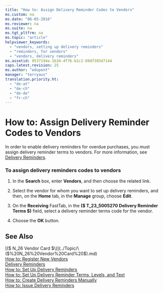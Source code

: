 ```yaml
---
title: "How to: Assign Delivery Reminder Codes to Vendors"
ms.custom: na
ms.date: "06-05-2016"
ms.reviewer: na
ms.suite: na
ms.tgt_pltfrm: na
ms.topic: "article"
helpviewer_keywords: 
  - "vendors, setting up delivery reminders"
  - "reminders, for vendors"
  - "vendors, delivery reminders"
ms.assetid: 9537194a-1b34-4f76-b1c2-89df385d7144
caps.latest.revision: 25
ms.author: "edupont"
manager: "terryaus"
translation.priority.ht: 
  - "de-at"
  - "de-ch"
  - "de-de"
  - "fr-ch"
---
```

# How to: Assign Delivery Reminder Codes to Vendors
In order to enable delivery reminders for overdue purchases, you must assign delivery reminder terms to vendors. For more information, see [Delivery Reminders](../../LocalFunctionalityForMicrosoftDynamicsNav2016/Austria/delivery-reminders.md).  
  
### To assign delivery reminders codes to vendors  
  
1.  In the **Search** box, enter **Vendors**, and then choose the related link.  
  
2.  Select the vendor for whom you want to set up delivery reminders, and then, on the **Home** tab, in the **Manage** group, choose **Edit**.  
  
3.  On the **Receiving** FastTab, in the **\($ T\_23\_5005270 Delivery Reminder Terms $\)** field, select a delivery reminder terms code for the vendor.  
  
4.  Choose the **OK** button.  
  
## See Also  
 [\($ N\_26 Vendor Card $\)](../Topic/\($%20N_26%20Vendor%20Card%20$\).md)   
 [How to: Register New Vendors](../../Purchasing/how-to-register-new-vendors.md)   
 [Delivery Reminders](../../LocalFunctionalityForMicrosoftDynamicsNav2016/Austria/delivery-reminders.md)   
 [How to: Set Up Delivery Reminders](../../LocalFunctionalityForMicrosoftDynamicsNav2016/Austria/how-to-set-up-delivery-reminders.md)   
 [How to: Set Up Delivery Reminder Terms, Levels, and Text](../../LocalFunctionalityForMicrosoftDynamicsNav2016/Austria/how-to-set-up-delivery-reminder-terms-levels-and-text.md)   
 [How to: Create Delivery Reminders Manually](../../LocalFunctionalityForMicrosoftDynamicsNav2016/Austria/how-to-create-delivery-reminders-manually.md)   
 [How to: Issue Delivery Reminders](../../LocalFunctionalityForMicrosoftDynamicsNav2016/Austria/how-to-issue-delivery-reminders.md)